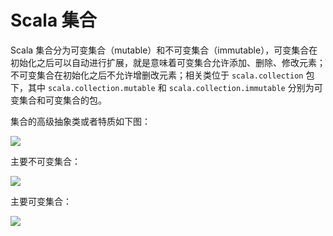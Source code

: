 # Scala 集合

Scala 集合分为可变集合（mutable）和不可变集合（immutable），可变集合在初始化之后可以自动进行扩展，就是意味着可变集合允许添加、删除、修改元素；不可变集合在初始化之后不允许增删改元素；相关类位于 `scala.collection` 包下，其中 `scala.collection.mutable` 和 `scala.collection.immutable` 分别为可变集合和可变集合的包。

集合的高级抽象类或者特质如下图：

![](https://docs.scala-lang.org/resources/images/tour/collections-diagram.svg)

主要不可变集合：

![](https://docs.scala-lang.org/resources/images/tour/collections-immutable-diagram.svg)

主要可变集合：

![](https://docs.scala-lang.org/resources/images/tour/collections-mutable-diagram.svg)

